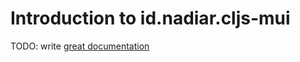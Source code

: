 # Introduction to id.nadiar.cljs-mui

TODO: write [great documentation](http://jacobian.org/writing/what-to-write/)
